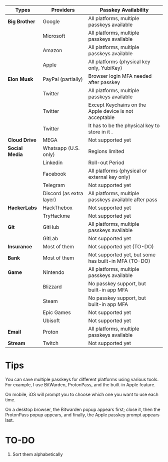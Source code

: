 
| Types         	| Providers                   | Passkey Availability                                  |
|-----------------|-----------------------------|-------------------------------------------------------|
| **Big Brother** | Google            					| All platforms, multiple passkeys available            |
|                 | Microsoft         					| All platforms, multiple passkeys available            |
|                 | Amazon            					| All platforms, multiple passkeys available            |
|        					| Apple     									| All platforms (physical key only, YubiKey)          	|
| **Elon Musk**   | PayPal (partially)					| Browser login MFA needed after passkey                |
|                 | Twitter                   	| All platforms, multiple passkeys available            |
|                 | Twitter                     | Except Keychains on the Apple device is not acceptable|
|                 | Twitter                     | It has to be the physical key to store in it .				|
| **Cloud Drive** | MEGA     							      | Not supported yet																			|
| **Social Media**| Whatsapp (U.S. only)				| Regions limited               												|
|                 | Linkedin 				   					| Roll-out Period                                       |
|                 | Facebook 				   					| All platforms (physical or external key only)         |
|                 | Telegram 				   					| Not supported yet                                     |
|                 | Discord (as extra layer)		| All platforms, multiple passkeys available after pass |
| **HackerLabs**  | HackThebox     							| Not supported yet																			|
| 							  | TryHackme     							| Not supported yet																			|
| **Git**      		| GitHub     									| All platforms, multiple passkeys available            |
| 			      		| GitLab     									| Not supported yet           													|
| **Insurance**   | Most of them   							| Not supported yet   (TO-DO)														|
| **Bank**        | Most of them  							| Not supported yet, but some has built-in MFA (TO-DO)  |
| **Game**        | Nintendo 										| All platforms, multiple passkeys available        		|
|                 | Blizzard 										| No passkey support, but built-in app MFA							|
|                 | Steam	  										| No passkey support, but built-in app MFA							|
|                 | Epic Games									| Not supported yet                                  		|
|                 | Ubisoft    									| Not supported yet                                  		|
| **Email**       | Proton 											| All platforms, multiple passkeys available         		|
| **Stream**      | Twitch     									| Not supported yet                    									|

# Tips
You can save multiple passkeys for different platforms using various tools. For example, I use BitWarden, ProtonPass, and the built-in Apple feature. 

On mobile, iOS will prompt you to choose which one you want to use each time. 

On a desktop browser, the Bitwarden popup appears first; close it, then the ProtonPass popup appears, and finally, the Apple passkey prompt appears last.

# TO-DO
1. Sort them alphabetically
